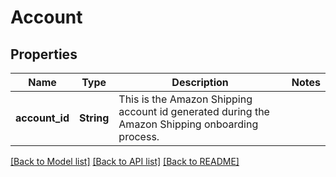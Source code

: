 # Account

## Properties

Name | Type | Description | Notes
------------ | ------------- | ------------- | -------------
**account_id** | **String** | This is the Amazon Shipping account id generated during the Amazon Shipping onboarding process. | 

[[Back to Model list]](../README.md#documentation-for-models) [[Back to API list]](../README.md#documentation-for-api-endpoints) [[Back to README]](../README.md)


